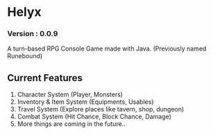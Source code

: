 # Helyx
### Version : 0.0.9

A turn-based RPG Console Game made with Java. (Previously named Runebound)

## Current Features
1. Character System (Player, Monsters)
2. Inventory & Item System (Equipments, Usables)
3. Travel System (Explore places like tavern, shop, dungeon)
4. Combat System (Hit Chance, Block Chance, Damage)
5. More things are coming in the future..



